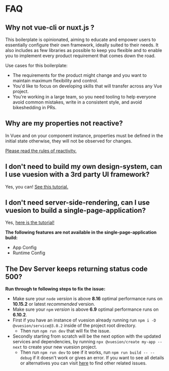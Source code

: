 # FAQ

## Why not vue-cli or nuxt.js ?

This boilerplate is opinionated, aiming to educate and empower users to essentially configure their own framework,
ideally suited to their needs. It also includes as few libraries as possible to keep you flexible and to enable you
to implement every product requirement that comes down the road.

Use cases for this boilerplate:

- The requirements for the product might change and you want to maintain maximum flexibility and control.
- You'd like to focus on developing skills that will transfer across any Vue project.
- You're working in a large team, so you need tooling to help everyone avoid common mistakes,
  write in a consistent style, and avoid bikeshedding in PRs.

## Why are my properties not reactive?

In Vuex and on your component instance, properties must be defined in the initial state otherwise, they will not be
observed for changes.

[Please read the rules of reactivity.](https://vuex.vuejs.org/guide/mutations.html#mutations-follow-vue-s-reactivity-rules)

## I don't need to build my own design-system, can I use vuesion with a 3rd party UI framework?

Yes, you can! [See this tutorial.](tutorials/third-party.md)

## I don't need server-side-rendering, can I use vuesion to build a single-page-application?

Yes, [here is the tutorial!](guide/deployment.md#static-single-page-application)

**The following features are not available in the single-page-application build:**

- App Config
- Runtime Config

## The Dev Server keeps returning status code 500? 

**Run through te following steps to fix the issue:**

- Make sure your `node` *version* is above **8.16** optimal performance runs on **10.15.2** or latest *recommended* version. 
- Make sure your `npm` *version* is above **6.9** optimal performance runs on **6.10.2**. 
- First if you have an instance of vuesion already running run `npm i -D @vuesion/service@3.0.2` inside of the project root directory.
  - Then run `npm run dev` that will fix the issue.
- Secondly starting from scratch will be the next option with the updated services and dependencies, by running `npx @vuesion/create my-app --next` to create your new vuesion project. 
  - Then run `npm run dev` to see if it works, run `npm run build -- --debug` if it doesn't work or gives an error. If you want to see all details or alternatives you can visit [here](https://github.com/vuesion/vuesion/issues/423#issuecomment-520159263) to find other related issues.
